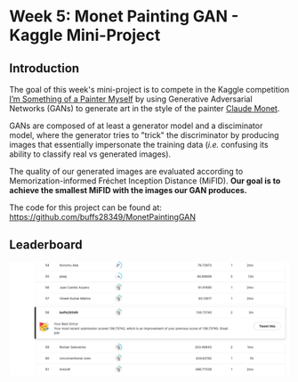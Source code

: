 # Week 5: Monet Painting GAN - Kaggle Mini-Project
## Introduction
The goal of this week's mini-project is to compete in the Kaggle competition [I’m Something of a Painter Myself](https://www.kaggle.com/competitions/gan-getting-started/overview) by using Generative Adversarial Networks (GANs) to generate art in the style of the painter [Claude Monet](https://en.wikipedia.org/wiki/Claude_Monet).

GANs are composed of at least a generator model and a disciminator model, where the generator tries to "trick" the discriminator by producing images that essentially impersonate the training data (*i.e.* confusing its ability to classify real vs generated images).

The quality of our generated images are evaluated according to Memorization-informed Fréchet Inception Distance (MiFID). **Our goal is to achieve the smallest MiFID with the images our GAN produces.**

The code for this project can be found at: https://github.com/buffs28349/MonetPaintingGAN

## Leaderboard
![Leaderboard Screenshot](./leaderboard.png)
